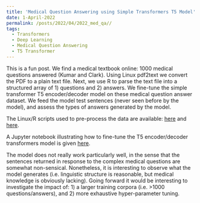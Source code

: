 ```yaml
---
title: 'Medical Question Answering using Simple Transformers T5 Model'
date: 1-April-2022
permalink: /posts/2022/04/2022_med_qa//
tags:
  - Transformers
  - Deep Learning
  - Medical Question Answering
  - T5 Transformer
---
```


This is a fun post. We find a medical textbook online: 1000 medical questions answered (Kumar and Clark). Using Linux pdf2text we convert the PDF to a plain text file. Next, we use R to parse the text file into a structured array of 1) questions and 2) answers. We fine-tune the simple transformer T5 encoder/decoder model on these medical question answer dataset. We feed the model test sentences (never seen before by the model), and assess the types of answers generated by the model.  

The Linux/R scripts used to pre-process the data are available: [here](../files/2022_04_parse_book_pdf2txt.sh) and [here](../files/2022_04_Parse_KumarClarkBook_To_QuestionAnswerPair_Dataset.R).

A Jupyter notebook illustrating how to fine-tune the T5 encoder/decoder transformers model is given [here](../files/2022_04_SimpleTransformers_T5_QA_MedQuestionAnswer_June2021.ipynb).

The model does not really work particularly well, in the sense that the sentences returned in response to the complex medical questions are somewhat non-sensical. Nonetheless, it is interesting to observe what the model generates (i.e. linguistic structure is reasonable, but medical knowledge is obviously lacking). Going forward it would be interesting to investigate the impact of: 1) a larger training corpora (i.e. >1000 questions/answers), and 2) more exhaustive hyper-parameter tuning. 


